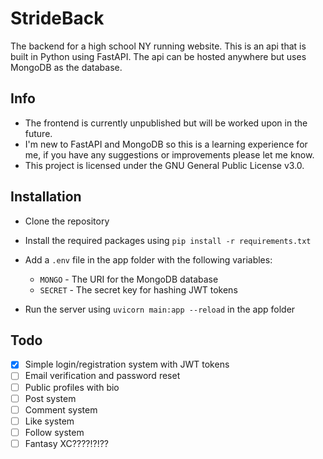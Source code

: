 # StrideBack
The backend for a high school NY running website. This is an api that is built in Python using FastAPI. The api can be hosted anywhere but uses MongoDB as the database.
## Info
- The frontend is currently unpublished but will be worked upon in the future.
- I'm new to FastAPI and MongoDB so this is a learning experience for me, if you have any suggestions or improvements please let me know.
- This project is licensed under the GNU General Public License v3.0.

## Installation
- Clone the repository
- Install the required packages using `pip install -r requirements.txt`
- Add a `.env` file in the app folder with the following variables:
  - `MONGO` - The URI for the MongoDB database
  - `SECRET` - The secret key for hashing JWT tokens

- Run the server using `uvicorn main:app --reload` in the app folder

## Todo
- [x] Simple login/registration system with JWT tokens
- [ ] Email verification and password reset
- [ ] Public profiles with bio
- [ ] Post system
- [ ] Comment system
- [ ] Like system
- [ ] Follow system
- [ ] Fantasy XC????!?!??